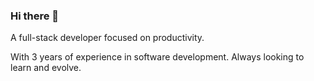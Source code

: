 ### Hi there 👋

A full-stack developer focused on productivity.

With 3 years of experience in software development. Always looking to learn and evolve.

